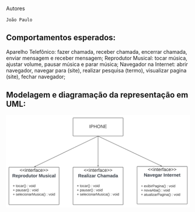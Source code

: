 Autores

    João Paulo

## Comportamentos esperados:

  Aparelho Telefônico: fazer chamada, receber chamada, encerrar chamada, enviar mensagem e receber mensagem;
  Reprodutor Musical: tocar música, ajustar volume, pausar música e parar música;
  Navegador na Internet: abrir navegador, navegar para (site), realizar pesquisa (termo), visualizar pagina (site), fechar navegador;
  
## Modelagem e diagramação da representação em UML:

![DiagramaIphone](DiagramaIphone.png)
